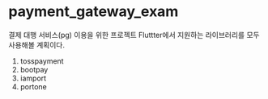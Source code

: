 # payment_gateway_exam

결제 대행 서비스(pg) 이용을 위한 프로젝트
Fluttter에서 지원하는 라이브러리를 모두 사용해볼 계획이다.

1. tosspayment
2. bootpay
3. iamport
4. portone
